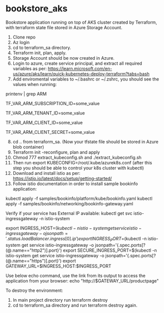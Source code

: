 # bookstore_aks
Bookstore application running on top of AKS cluster created by Terraform, with terraform state file stored in Azure Storage Account.

1. Clone repo
2. Az login
3. cd to terraform_sa directory.
4. Terraform init, plan, apply.
5. Storage Account should be now created in Azure.
6. Login to azure, create service principal, and extract all required variables as per: https://learn.microsoft.com/en-us/azure/aks/learn/quick-kubernetes-deploy-terraform?tabs=bash
7. Add enviromental variables to ~/.bashrc or ~/.zshrc, you should see the values when running:

printenv | grep ARM

TF_VAR_ARM_SUBSCRIPTION_ID=some_value

TF_VAR_ARM_TENANT_ID=some_value

TF_VAR_ARM_CLIENT_ID=some_value

TF_VAR_ARM_CLIENT_SECRET=some_value

8. cd .. from terraform_sa. (Now your tfstate file should be stored in Azure blob container)
9. Terraform init -reconfigure, plan and apply
10. Chmod 777 extract_kubeconfig.sh and ./extract_kubeconfig.sh 
11. Then run export KUBECONFIG=/root/.kube/azurek8s.conf (after this step you should be able to control your k8s cluster with kubectl)
12. Download and install istio as per: https://istio.io/latest/docs/setup/getting-started/
13. Follow istio documentation in order to install sample bookinfo application:

kubectl apply -f samples/bookinfo/platform/kube/bookinfo.yaml
kubectl apply -f samples/bookinfo/networking/bookinfo-gateway.yaml

Verify if your service has External IP available:
kubectl get svc istio-ingressgateway -n istio-system

export INGRESS_HOST=$(kubectl -n istio-system get service istio-ingressgateway -o jsonpath='{.status.loadBalancer.ingress[0].ip}')
export INGRESS_PORT=$(kubectl -n istio-system get service istio-ingressgateway -o jsonpath='{.spec.ports[?(@.name=="http2")].port}')
export SECURE_INGRESS_PORT=$(kubectl -n istio-system get service istio-ingressgateway -o jsonpath='{.spec.ports[?(@.name=="https")].port}')
export GATEWAY_URL=$INGRESS_HOST:$INGRESS_PORT

Use below echo command, use the link from its output to access the application from your browser:
echo "http://$GATEWAY_URL/productpage"


To destroy the environment:

1. In main project directory run terraform destroy
2. cd to terraform_sa directory and run terraform destroy again.
